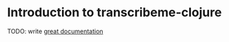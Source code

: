 # Introduction to transcribeme-clojure

TODO: write [great documentation](http://jacobian.org/writing/great-documentation/what-to-write/)
